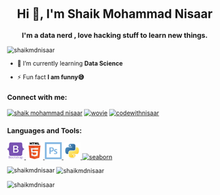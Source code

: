 <h1 align="center">Hi 👋, I'm Shaik Mohammad Nisaar</h1>
<h3 align="center">I'm a data nerd , love hacking stuff to learn new things.</h3>

<p align="left"> <img src="https://komarev.com/ghpvc/?username=shaikmdnisaar&label=Profile%20views&color=0e75b6&style=flat" alt="shaikmdnisaar" /> </p>

- 🌱 I’m currently learning **Data Science**

- ⚡ Fun fact **I am funny😅**

<h3 align="left">Connect with me:</h3>
<p align="left">
<a href="https://linkedin.com/in/shaik mohammad nisaar" target="blank"><img align="center" src="https://raw.githubusercontent.com/rahuldkjain/github-profile-readme-generator/master/src/images/icons/Social/linked-in-alt.svg" alt="shaik mohammad nisaar" height="30" width="40" /></a>
<a href="https://medium.com/wovie" target="blank"><img align="center" src="https://raw.githubusercontent.com/rahuldkjain/github-profile-readme-generator/master/src/images/icons/Social/medium.svg" alt="wovie" height="30" width="40" /></a>
<a href="https://www.youtube.com/c/codewithnisaar" target="blank"><img align="center" src="https://raw.githubusercontent.com/rahuldkjain/github-profile-readme-generator/master/src/images/icons/Social/youtube.svg" alt="codewithnisaar" height="30" width="40" /></a>
</p>

<h3 align="left">Languages and Tools:</h3>
<p align="left"> <a href="https://getbootstrap.com" target="_blank" rel="noreferrer"> <img src="https://raw.githubusercontent.com/devicons/devicon/master/icons/bootstrap/bootstrap-plain-wordmark.svg" alt="bootstrap" width="40" height="40"/> </a> <a href="https://www.w3.org/html/" target="_blank" rel="noreferrer"> <img src="https://raw.githubusercontent.com/devicons/devicon/master/icons/html5/html5-original-wordmark.svg" alt="html5" width="40" height="40"/> </a> <a href="https://www.photoshop.com/en" target="_blank" rel="noreferrer"> <img src="https://raw.githubusercontent.com/devicons/devicon/master/icons/photoshop/photoshop-line.svg" alt="photoshop" width="40" height="40"/> </a> <a href="https://www.python.org" target="_blank" rel="noreferrer"> <img src="https://raw.githubusercontent.com/devicons/devicon/master/icons/python/python-original.svg" alt="python" width="40" height="40"/> </a> <a href="https://seaborn.pydata.org/" target="_blank" rel="noreferrer"> <img src="https://seaborn.pydata.org/_images/logo-mark-lightbg.svg" alt="seaborn" width="40" height="40"/> </a> </p>

<p><img align="left" src="https://github-readme-stats.vercel.app/api/top-langs?username=shaikmdnisaar&show_icons=true&locale=en&layout=compact" alt="shaikmdnisaar" /></p>

<p>&nbsp;<img align="center" src="https://github-readme-stats.vercel.app/api?username=shaikmdnisaar&show_icons=true&locale=en" alt="shaikmdnisaar" /></p>

<p><img align="center" src="https://github-readme-streak-stats.herokuapp.com/?user=shaikmdnisaar&" alt="shaikmdnisaar" /></p>

